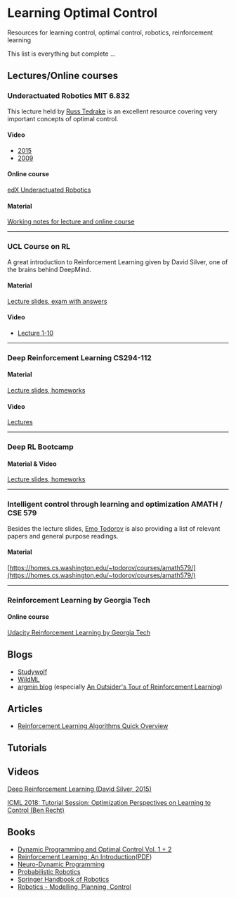 # Learning Optimal Control
Resources for learning control, optimal control, robotics, reinforcement learning

This list is everything but complete ...

## Lectures/Online courses

### Underactuated Robotics MIT 6.832
This lecture held by [Russ Tedrake](https://groups.csail.mit.edu/locomotion/russt.html) is an excellent resource covering very important concepts of optimal control.

#### Video
- [2015](https://www.youtube.com/playlist?list=PLnWkMhyDLp1CGlkfJqFBLmTs5Nf2RWWGe)
- [2009](https://www.youtube.com/playlist?list=PL58F1D0056F04CF8C)
#### Online course
[edX Underactuated Robotics](https://www.edx.org/course/underactuated-robotics-mitx-6-832x-0)
#### Material
[Working notes for lecture and online course](http://underactuated.csail.mit.edu/underactuated.html)

---

### UCL Course on RL

A great introduction to Reinforcement Learning given by David Silver, one of the brains behind DeepMind.

#### Material 
[Lecture slides, exam with answers](http://www0.cs.ucl.ac.uk/staff/d.silver/web/Teaching.html)

#### Video
- [Lecture 1-10](https://www.youtube.com/playlist?list=PLqYmG7hTraZDM-OYHWgPebj2MfCFzFObQ)

---

### Deep Reinforcement Learning CS294-112

#### Material
[Lecture slides, homeworks](http://www0.cs.ucl.ac.uk/staff/d.silver/web/Teaching.html)


#### Video
[Lectures](https://www.youtube.com/playlist?list=PLkFD6_40KJIxJMR-j5A1mkxK26gh_qg37)

---

### Deep RL Bootcamp

#### Material & Video
[Lecture slides, homeworks](https://sites.google.com/view/deep-rl-bootcamp/lectures)

---

### Intelligent control through learning and optimization AMATH / CSE 579

Besides the lecture slides, [Emo Todorov](http://homes.cs.washington.edu/~todorov/) is also providing a list of relevant papers and general purpose readings.

#### Material 
[https://homes.cs.washington.edu/~todorov/courses/amath579/](https://homes.cs.washington.edu/~todorov/courses/amath579/)

---

### Reinforcement Learning by Georgia Tech

#### Online course
[Udacity Reinforcement Learning by Georgia Tech](https://www.udacity.com/course/reinforcement-learning--ud600)


## Blogs
 - [Studywolf](https://studywolf.wordpress.com/)
 - [WildML](http://www.wildml.com/)
 - [argmin blog](http://www.argmin.net) (especially [An Outsider's Tour of Reinforcement Learning](http://www.argmin.net/2018/06/25/outsider-rl/))

## Articles 

 - [Reinforcement Learning Algorithms Quick Overview](https://medium.com/@jonathan_hui/rl-reinforcement-learning-algorithms-quick-overview-6bf69736694d)

## Tutorials

## Videos

[Deep Reinforcement Learning (David Silver, 2015)](http://videolectures.net/rldm2015_silver_reinforcement_learning/)

[ICML 2018: Tutorial Session: Optimization Perspectives on Learning to Control (Ben Recht)](https://www.youtube.com/watch?v=hYw_qhLUE0o)

## Books 

 - [Dynamic Programming and Optimal Control Vol. 1 + 2](http://web.mit.edu/dimitrib/www/dpchapter.html)
 - [Reinforcement Learning: An Introduction](https://mitpress.mit.edu/books/reinforcement-learning)([PDF](http://incompleteideas.net/book/bookdraft2017nov5.pdf))
 - [Neuro-Dynamic Programming](http://web.mit.edu/jnt/www/ndp.html)
 - [Probabilistic Robotics](http://www.probabilistic-robotics.org/)
 - [Springer Handbook of Robotics](https://www.springer.com/de/book/9783540303015)
 - [Robotics - Modelling, Planning, Control](https://www.springer.com/de/book/9781846286414)
 
